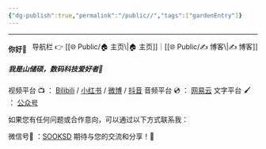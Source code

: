```yaml
---
{"dg-publish":true,"permalink":"/public//","tags":["gardenEntry"]}
---
```


-----
<span style="float:right;">
导航栏  👉  [[🌐  Public/🏠 主页\|🏠 主页]]｜[[🌐  Public/✍️ 博客\|✍️ 博客]] 
</span>



#### 你好👋 
##### 我是山储硕，数码科技爱好者🧐



视频平台 📺 ： 
[Bilibili][B]  /   [小红书][XHS] /  [微博][wb] /   [抖音][dy] 
音频平台 💿 ：
[网易云][WYY]
文字平台 🖌 ：
[公众号][GZH]


如果您有任何问题或合作意向，可以通过以下方式联系我：

微信号📲 ：[SOOKSD](weixin://profile/SOOKSD) 
期待与您的交流和分享！💬



[B]: https://space.bilibili.com/43323541
[XHS]: https://www.xiaohongshu.com/user/profile/62b32ecc000000001b02aa61
[wb]: https://weibo.com/u/3865627063
[dy]: https://www.douyin.com/user/MS4wLjABAAAAM2aAdRIPsSQf1GzdGk2zziIxMEIOwEROOl6II50v1bb9v4Ozm-zITeDJCW7NPu-M
[WYY]: https://music.163.com/#/artist?id=12264340
[GZH]: https://mp.weixin.qq.com/mp/profile_ext?action=home&__biz=MzkxNzM0MTUyMg==&scene=124#wechat_redirect